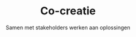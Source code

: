 ---
layout: tags.njk
title: Co-creatie
subtitle: Samen met stakeholders werken aan oplossingen
headerImage: /images/showcases.jpg
tag: "Co-creatie"
permalink: /tags/co-creatie/
---
